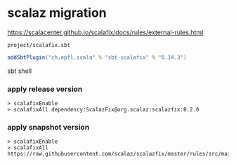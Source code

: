 # scalaz migration

<https://scalacenter.github.io/scalafix/docs/rules/external-rules.html>

`project/scalafix.sbt`

```scala
addSbtPlugin("ch.epfl.scala" % "sbt-scalafix" % "0.14.3")
```

sbt shell

### apply release version

```
> scalafixEnable
> scalafixAll dependency:ScalazFix@org.scalaz:scalazfix:0.2.0
```

### apply snapshot version

```
> scalafixEnable
> scalafixAll https://raw.githubusercontent.com/scalaz/scalazfix/master/rules/src/main/scala/scalaz/ScalazFix.scala
```
